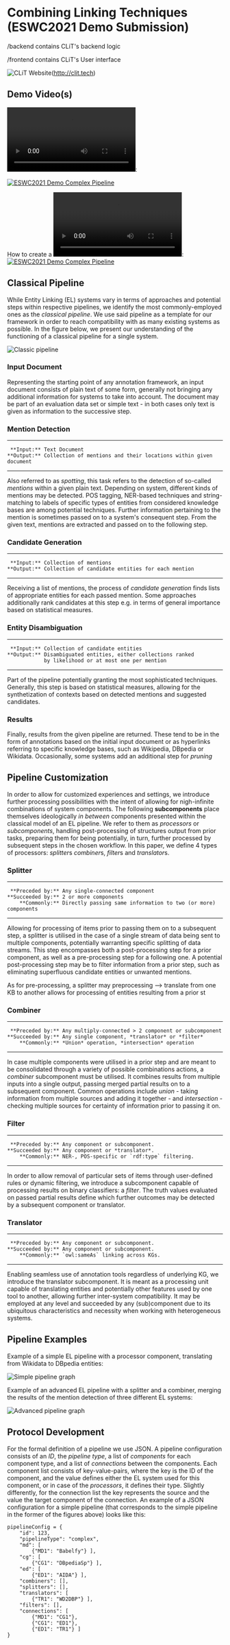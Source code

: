 # Combining Linking Techniques (ESWC2021 Demo Submission)
/backend contains CLiT's backend logic

/frontend contains CLiT's User interface

![CLiT Website](https://github.com/kmdn/CLiTESWC2021/blob/main/img/clit_website_part_core.png)(http://clit.tech)

Demo Video(s)
-------------
![Setup and Intro to Simple & Standard Linkers](/videos/ESWC2021_Demo_Simple_Standard_Linkers.mov):

[![ESWC2021 Demo Complex Pipeline](/img/video_simple.PNG)](https://www.youtube.com/watch?v=FQMnaR5hE0k)


How to create a ![Complex Pipeline](/videos/ESWC2021_Demo_Complex_Pipeline.mov):
[![ESWC2021 Demo Complex Pipeline](/img/video_complex.PNG)](https://www.youtube.com/watch?v=3gLGFAUDkVo)

Classical Pipeline
------------------

While Entity Linking (EL) systems
vary in terms of approaches and potential steps within respective
pipelines, we identify the most commonly-employed ones as the *classical
pipeline*. We use said pipeline as a template for our framework in order
to reach compatibility with as many existing systems as possible. In the
figure below, we present our understanding of the
functioning of a classical pipeline for a single system.

![Classic pipeline](https://github.com/kmdn/CLiTESWC2021/blob/main/img/classic_pipeline.png)

### Input Document

Representing the starting point of any annotation framework, an input
document consists of plain text of some form, generally not bringing any
additional information for systems to take into account. The document
may be part of an evaluation data set or simple text - in both cases
only text is given as information to the successive step.

### Mention Detection

  ------------- ------------------------------------------------------------------
     **Input:** Text Document
    **Output:** Collection of mentions and their locations within given document
  ------------- ------------------------------------------------------------------

Also referred to as *spotting*, this task refers to the detection of
so-called *mentions* within a given plain text. Depending on system,
different kinds of mentions may be detected. POS tagging, NER-based techniques and string-matching to
labels of specific types of entities from considered knowledge bases are
among potential techniques. Further information pertaining to the
mention is sometimes passed on to a system's consequent step. From the
given text, mentions are extracted and passed on to the following step.

### Candidate Generation

  ------------- ---------------------------------------------------
     **Input:** Collection of mentions
    **Output:** Collection of candidate entities for each mention
  ------------- ---------------------------------------------------

Receiving a list of mentions, the process of *candidate generation*
finds lists of appropriate entities for each passed mention. Some
approaches additionally rank candidates at this step e.g. in terms of
general importance based on statistical measures.

### Entity Disambiguation

  ------------- ---------------------------------------------------
     **Input:** Collection of candidate entities
    **Output:** Disambiguated entities, either collections ranked
                by likelihood or at most one per mention
  ------------- ---------------------------------------------------

Part of the pipeline potentially granting the most sophisticated
techniques. Generally, this step is based on statistical measures,
allowing for the synthetization of contexts based on detected mentions
and suggested candidates.

### Results

Finally, results from the given pipeline are returned. These tend to be
in the form of annotations based on the initial input document or as
hyperlinks referring to specific knowledge bases, such as
Wikipedia, DBpedia or Wikidata.
Occasionally, some systems add an additional step for *pruning*

Pipeline Customization
----------------------

In order to allow for customized experiences and settings, we introduce
further processing possibilities
with the intent of allowing for nigh-infinite combinations of system
components. The following **subcomponents** place themselves
ideologically *in between* components presented within the classical
model of an EL
pipeline. We refer to them as *processors* or *subcomponents*, handling
post-processing of structures output from prior tasks, preparing them
for being potentially, in turn, further processed by subsequent steps in
the chosen workflow. In this paper, we define 4 types of processors:
*splitter*s *combiner*s, *filter*s and *translator*s.

### Splitter

  ------------------- ---------------------------------------------------------------
     **Preceded by:** Any single-connected component
    **Succeeded by:** 2 or more components
        **Commonly:** Directly passing same information to two (or more) components
  ------------------- ---------------------------------------------------------------

Allowing for processing of items prior to passing them on to a
subsequent step, a splitter is utilised in the case of a single stream
of data being sent to multiple components, potentially warranting
specific splitting of data streams. This step encompasses both a
post-processing step for a prior component, as well as a pre-processing
step for a following one. A potential post-processing step may be to
filter information from a prior step, such as eliminating superfluous
candidate entities or unwanted mentions.

As for pre-processing, a splitter may preprocessing --> translate from
one KB to another allows for processing of entities resulting from a
prior st

### Combiner

  ------------------- -----------------------------------------------------------
     **Preceded by:** Any multiply-connected > 2 component or subcomponent
    **Succeeded by:** Any single component, *translator* or *filter*
        **Commonly:** *Union* operation, *intersection* operation
  ------------------- -----------------------------------------------------------

In case multiple components were utilised in a prior step and are meant
to be consolidated through a variety of possible combinations actions, a
*combiner* subcomponent must be utilised. It combines results from
multiple inputs into a single output, passing merged partial results on
to a subsequent component. Common operations include *union* - taking
information from multiple sources and adding it together - and
*intersection* - checking multiple sources for certainty of information
prior to passing it on.

### Filter

  ------------------- -------------------------------------------------------------------------------------------------------------------------------------------------------
     **Preceded by:** Any component or subcomponent.
    **Succeeded by:** Any component or *translator*.
        **Commonly:** NER-, POS-specific or `rdf:type` filtering.
  ------------------- -------------------------------------------------------------------------------------------------------------------------------------------------------

In order to allow removal of particular sets of items through
user-defined rules or dynamic filtering, we introduce a subcomponent
capable of processing results on binary classifiers: a *filter*. The
truth values evaluated on passed partial results define which further
outcomes may be detected by a subsequent component or translator.

### Translator

  ------------------- --------------------------------------------------------------------------------------
     **Preceded by:** Any component or subcomponent.
    **Succeeded by:** Any component or subcomponent.
        **Commonly:** `owl:sameAs` linking across KGs.
  ------------------- --------------------------------------------------------------------------------------

Enabling seamless use of annotation tools regardless of underlying KG, we introduce the
translator subcomponent. It is meant as a processing unit capable of
translating entities and potentially other features used by one tool to
another, allowing further inter-system compatibility. It may be employed
at any level and succeeded by any (sub)component due to its ubiquitous
characteristics and necessity when working with heterogeneous systems.


Pipeline Examples
-----------------

Example of a simple EL pipeline with a processor component, translating from Wikidata to DBpedia entities:

![Simple pipeline graph](https://github.com/kmdn/CLiTESWC2021/blob/main/img/pipeline_graph_simple.png)

Example of an advanced EL pipeline with a splitter and a combiner, merging the results of the mention detection of three different EL systems:

![Advanced pipeline graph](https://github.com/kmdn/CLiTESWC2021/blob/main/img/pipeline_graph_advanced.png)


Protocol Development
--------------------

For the formal definition of a pipeline we use JSON.
A pipeline configuration consists of an *ID*, the *pipeline type*, a list of *components* for each component type, and a list of *connections* between the components.
Each component list consists of key-value-pairs, where the key is the ID of the component, and the value defines either the EL system used for this component, or in case of the *processors*, it defines their type.
Slightly differently, for the connection list the key represents the source and the value the target component of the connection.
An example of a JSON configuration for a simple pipeline (that corresponds to the simple pipeline in the former of the figures above) looks like this:

```
pipelineConfig = {
	"id": 123,
	"pipelineType": "complex",
	"md": [
		{"MD1": "Babelfy"} ],
	"cg": [
		{"CG1": "DBpediaSp"} ],
	"ed": [
		{"ED1": "AIDA"} ],
	"combiners": [],
	"splitters": [],
	"translators": [
		{"TR1": "WD2DBP"} ],
	"filters": [],
	"connections": [
		{"MD1": "CG1"},
		{"CG1": "ED1"},
		{"ED1": "TR1"} ]
}
```

